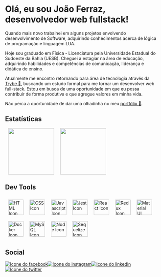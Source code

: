 # Olá, eu sou João Ferraz, desenvolvedor web fullstack!

Quando mais novo trabalhei em alguns projetos envolvendo desenvolvimento de Software, adquirindo conhecimentos acerca de lógica de programação e linguagem LUA.

Hoje sou graduado em Física - Licenciatura pela Universidade Estadual do Sudoeste da Bahia (UESB). Cheguei a estagiar na área de educação, adquirindo habilidades e competências de comunicação, liderança e didática de ensino.

Atualmente me encontro retornando para área de tecnologia através da [Trybe :green_heart:](https://www.betrybe.com/), buscando um estudo formal para me tornar um desenvolver web full-stack. Estou em busca de uma oportunidade em que eu possa contribuir de forma produtiva e que agregue valores em minha vida.

Não perca a oportunidade de dar uma olhadinha no meu [portfólio :bookmark_tabs:](https://jgabrielfes.vercel.app/).

## Estatísticas

<div>
  <img height="150" hspace="10" src="https://github-readme-stats.vercel.app/api?username=jgabrielfes&title_color=80c0ff&text_color=eeeeee&show_icons=true&bg_color=0,141e30,243b55&hide_border=true&locale=pt-br&border_radius=20"/><img height="150" hspace="10" src="https://github-readme-stats.vercel.app/api/top-langs/?username=jgabrielfes&title_color=80c0ff&text_color=eeeeee&bg_color=0,141e30,243b55&hide_border=true&locale=pt-br&border_radius=17&layout=compact"/>
</div>

## Dev Tools

<div>  
  <img height="50" hspace="10" vspace="10" alt="HTML Icon" src="https://cdn.jsdelivr.net/gh/devicons/devicon/icons/html5/html5-original.svg"/><img height="50" hspace="10" vspace="10" alt="CSS Icon" src="https://cdn.jsdelivr.net/gh/devicons/devicon/icons/css3/css3-original.svg"/><img height="50" hspace="10" vspace="10" alt="Javascript Icon" src="https://cdn.jsdelivr.net/gh/devicons/devicon/icons/javascript/javascript-original.svg"/><img height="50" hspace="10" vspace="10" alt="Jest Icon" src="https://cdn.jsdelivr.net/gh/devicons/devicon/icons/jest/jest-plain.svg"/><img height="50" hspace="10" vspace="10" alt="React Icon" src="https://cdn.jsdelivr.net/gh/devicons/devicon/icons/react/react-original.svg"/><img height="50" hspace="10" vspace="10" alt="Redux Icon" src="https://cdn.jsdelivr.net/gh/devicons/devicon/icons/redux/redux-original.svg"/><img height="50" hspace="10" vspace="10" alt="Material UI Icon" src="https://cdn.jsdelivr.net/gh/devicons/devicon/icons/materialui/materialui-original.svg"/><img height="50" hspace="10" vspace="10" alt="Docker Icon" src="https://cdn.jsdelivr.net/gh/devicons/devicon/icons/docker/docker-original.svg"/><img height="50" hspace="10" vspace="10" alt="MySQL Icon" src="https://cdn.jsdelivr.net/gh/devicons/devicon/icons/mysql/mysql-original.svg"/><img height="50" hspace="10" vspace="10" alt="Node Icon" src="https://cdn.jsdelivr.net/gh/devicons/devicon/icons/nodejs/nodejs-original.svg"/><img height="50" hspace="10" vspace="10" alt="Sequelize Icon" src="https://cdn.jsdelivr.net/gh/devicons/devicon/icons/sequelize/sequelize-original.svg"/>
</div>

## Social

<div>
  <a href="https://www.facebook.com/jgabrielfes/"><img heigth="30" alt="Icone do facebook" src="https://img.shields.io/badge/Facebook-1877F2?style=for-the-badge&logo=facebook&logoColor=white"></a><a href="https://www.instagram.com/jgabrielfes/"><img heigth="30" alt="Icone do instagram" src="https://img.shields.io/badge/Instagram-E4405F?style=for-the-badge&logo=instagram&logoColor=white"></a><a href="https://www.linkedin.com/in/jgabrielfes/"><img heigth="30" alt="Icone do linkedin" src="https://img.shields.io/badge/LinkedIn-0077B5?style=for-the-badge&logo=linkedin&logoColor=white"></a><a href="https://twitter.com/jgabrielfes"><img heigth="30" alt="Icone do twitter" src="https://img.shields.io/badge/Twitter-1DA1F2?style=for-the-badge&logo=twitter&logoColor=white"></a>
</div>

